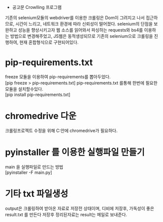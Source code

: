 * 공고문 Crowlling 프로그램

기존의 selenium모듈의 webdriver를 이용한 크롤링은 Dom이 그려지고 나서 접근하므로, 시간이 느리고,
네트워크 환경에 따라 신뢰성이 떨어졌다.
selenium의 단점을 보완하고 성능을 향상시키고자 
웹 소스를 읽어와서 파싱하는 requests와 bs4를 이용하는 방법으로 변경해주었고,
JS웹은 동적생성되므로 기존의 selenium으로 크롤링을 진행하여, 
현재 혼합형식으로 구현되어있다.


# pip-requirements.txt
freeze 모듈을 이용하여 pip-requirements를 뽑아두었다. 		
[pip freeze > pip-requirements.txt]
pip-requirements.txt 를통해 한번에 필요한 모듈을 설치할수있다. 	
[pip install pip-requirements.txt] 


# chromedrive 다운
크롤링프로젝트 수정을 위해 C:안에 chromedrive가 필요하다.


# pyinstaller 를 이용한 실행파일 만들기 
main 을 실행파일로 만드는 방법				
[pyinstaller -F main.py]


# 기타 txt 파일생성
output은 크롤링하여 받아온 자료로 저장전 상태이며, 디비에 저장후, 가독성이 좋은 result.txt 를 만든다
저장후 정리된자료는 result는 메일로 보내준다.
